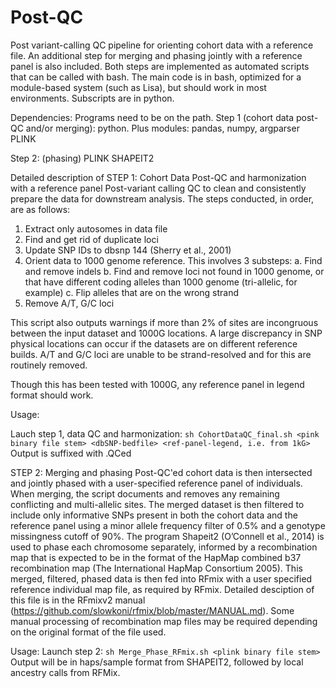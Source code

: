 # Post-QC
Post variant-calling QC pipeline for orienting cohort data with a reference file. An additional step for merging and phasing jointly with a reference panel is also included. Both steps are implemented as automated scripts that can be called with bash. The main code is in bash, optimized for a module-based system (such as Lisa), but should work in most environments. Subscripts are in python.        



Dependencies:
Programs need to be on the path.
Step 1 (cohort data post-QC and/or merging):
     python. Plus modules: pandas, numpy, argparser
     PLINK 

Step 2: (phasing)
     PLINK
     SHAPEIT2


Detailed description of STEP 1: Cohort Data Post-QC and harmonization with a reference panel
Post-variant calling QC to clean and consistently prepare the data for downstream analysis. The steps conducted, in order, are as follows:
1.	Extract only autosomes in data file 
2.	Find and get rid of duplicate loci
3.	Update SNP IDs to dbsnp 144 (Sherry et al., 2001)
4.	Orient data to 1000 genome reference. This involves 3 substeps:
     a.	Find and remove indels
     b.	Find and remove loci not found in 1000 genome, or that have different coding alleles than 1000 genome (tri-allelic, for example)
     c.	Flip alleles that are on the wrong strand
5.	Remove A/T, G/C loci

This script also outputs warnings if more than 2% of sites are incongruous between the input dataset and 1000G locations. A large discrepancy in SNP physical locations can occur if the datasets are on different reference builds. A/T and G/C loci are unable to be strand-resolved and for this are routinely removed.

Though this has been tested with 1000G, any reference panel in legend format should work.

Usage:

Lauch step 1, data QC and harmonization:  ```sh CohortDataQC_final.sh <pink binary file stem> <dbSNP-bedfile> <ref-panel-legend, i.e. from 1kG> ```
Output is suffixed with .QCed

STEP 2: Merging and phasing
Post-QC'ed cohort data is then intersected and jointly phased with a user-specified reference panel of individuals. When merging, the script documents and removes any remaining conflicting and multi-allelic sites. The merged dataset is then filtered to include only informative SNPs present in both the cohort data and the reference panel using a minor allele frequency filter of 0.5% and a genotype missingness cutoff of 90%. The program Shapeit2 (O’Connell et al., 2014) is used to phase each chromosome separately, informed by a recombination map that is expected to be in the format of the HapMap combined b37 recombination map (The International HapMap Consortium 2005). This merged, filtered, phased data is then fed into RFmix with a user specified reference individual map file, as required by RFmix. Detailed desciption of this file is in the RFmixv2 manual (https://github.com/slowkoni/rfmix/blob/master/MANUAL.md). Some manual processing of recombination map files may be required depending on the original format of the file used. 

Usage:
Launch step 2:  ```sh Merge_Phase_RFmix.sh <plink binary file stem> ``` 
Output will be in haps/sample format from SHAPEIT2, followed by local ancestry calls from RFMix.

